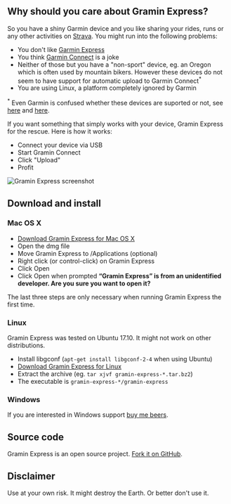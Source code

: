 ## Why should you care about Gramin Express?

So you have a shiny Garmin device and you like sharing your rides, runs or any
other activities on [Strava](http://strava.com). You might run into the following
problems:

- You don't like [Garmin Express](http://software.garmin.com/en-US/express.html)
- You think [Garmin Connect](https://connect.garmin.com/) is a joke
- Neither of those but you have a "non-sport" device, eg. an Oregon which is
  often used by mountain bikers. However these devices do not seem to have
  support for automatic upload to Garmin Connect<sup>*</sup>
- You are using Linux, a platform completely ignored by Garmin

<sup>*</sup> Even Garmin is confused whether these devices are suported or not, see [here](https://connect.garmin.com/api/content/page/help/start/devices.faces?actionMethod=api%2Fcontent%2Fpage%2Fhelp%2Fstart%2Fdevices.xhtml%3AuserSwitcher.switchSystem&cid=663158) and [here](https://connect.garmin.com/api/content/page/help/faq.faces?cid=507967#gettingStarted).

If you want something that simply works with your device, Gramin Express for the rescue. Here is how it works:

- Connect your device via USB
- Start Gramin Connect
- Click "Upload"
- Profit

![Gramin Express screenshot](https://raw.githubusercontent.com/salomvary/gramin-express/master/screenshot.png)

## Download and install

### Mac OS X

- [Download Gramin Express for Mac OS X](https://github.com/salomvary/gramin-express/releases)
- Open the dmg file
- Move Gramin Express to /Applications (optional)
- Right click (or control-click) on Gramin Express
- Click Open
- Click Open when prompted **“Gramin Express” is from an unidentified developer. Are you sure you want to open it?**

The last three steps are only necessary when running Gramin Express the first time.

### Linux

Gramin Express was tested on Ubuntu 17.10. It might not work on other distributions.

- Install libgconf (`apt-get install libgconf-2-4` when using Ubuntu)
- [Download Gramin Express for Linux](https://github.com/salomvary/gramin-express/releases)
- Extract the archive (eg. `tar xjvf gramin-express-*.tar.bz2`)
- The executable is `gramin-express-*/gramin-express`

### Windows

If you are interested in Windows support [buy me beers](https://www.paypal.com/cgi-bin/webscr?cmd=_s-xclick&hosted_button_id=8A6RB264GKBBE).

## Source code

Gramin Express is an open source project. [Fork it on GitHub](https://github.com/salomvary/gramin-express).

## Disclaimer

Use at your own risk. It might destroy the Earth. Or better don't use
it.
